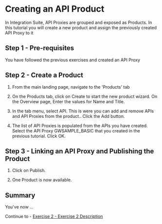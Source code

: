 # Creating an API Product


In  Integration Suite, API Proxies are grouped and exposed as Products. In this tutorial you will create a new product and assign the previously created API Proxy to it


## Step 1 - Pre-requisites

You have followed the previous exercises and created an API Proxy

## Step 2 - Create a Product

1. From the main landing page, navigate to the 'Products' tab

2. On the Products tab, click on Create to start the new product wizard. On the Overview page, Enter the values for Name and Title.

3. In the tab menu, select API. This is were you can add and remove APIs and API Proxies from the product.. Click the Add button.

4. The list of API Proxies is populated from the APIs you have created. Select the API Proxy GWSAMPLE_BASIC that you created in the previous tutorial. Click OK.

## Step 3 - Linking an API Proxy and Publishing the Product

1. Click on Publish.

2. One Product is now available. 


## Summary

You've now ...

Continue to - [Exercise 2 - Exercise 2 Description](../ex2/README.md)

